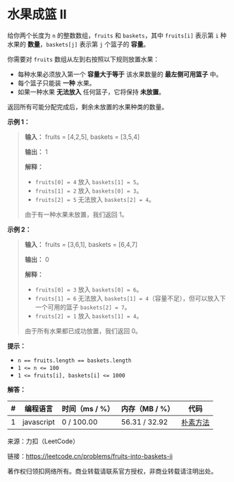# 水果成篮 II

给你两个长度为 `n` 的整数数组，`fruits` 和 `baskets`，其中 `fruits[i]` 表示第 `i` 种水果的 **数量**，`baskets[j]` 表示第 `j` 个篮子的 **容量**。

你需要对 `fruits` 数组从左到右按照以下规则放置水果：

- 每种水果必须放入第一个 **容量大于等于** 该水果数量的 **最左侧可用篮子** 中。
- 每个篮子只能装 **一种** 水果。
- 如果一种水果 **无法放入** 任何篮子，它将保持 **未放置**。

返回所有可能分配完成后，剩余未放置的水果种类的数量。

**示例 1：**

> **输入：** fruits = [4,2,5], baskets = [3,5,4]
> 
> **输出：** 1
> 
> **解释：**
> 
> - `fruits[0] = 4` 放入 `baskets[1] = 5`。
> - `fruits[1] = 2` 放入 `baskets[0] = 3`。
> - `fruits[2] = 5` 无法放入 `baskets[2] = 4`。
> 
> 由于有一种水果未放置，我们返回 1。

**示例 2：**

> **输入：** fruits = [3,6,1], baskets = [6,4,7]
> 
> **输出：** 0
> 
> **解释：**
> 
> - `fruits[0] = 3` 放入 `baskets[0] = 6`。
> - `fruits[1] = 6` 无法放入 `baskets[1] = 4`（容量不足），但可以放入下一个可用的篮子 `baskets[2] = 7`。
> - `fruits[2] = 1` 放入 `baskets[1] = 4`。
> 
> 由于所有水果都已成功放置，我们返回 0。

**提示：**

- `n == fruits.length == baskets.length`
- `1 <= n <= 100`
- `1 <= fruits[i], baskets[i] <= 1000`

**解答：**

**#**|**编程语言**|**时间（ms / %）**|**内存（MB / %）**|**代码**
------|----------|-----------------|----------------|--------
1|javascript|0 / 100.00|56.31 / 32.92|[朴素方法](./javascript/ac_v1.js)

来源：力扣（LeetCode）

链接：https://leetcode.cn/problems/fruits-into-baskets-ii

著作权归领扣网络所有。商业转载请联系官方授权，非商业转载请注明出处。
